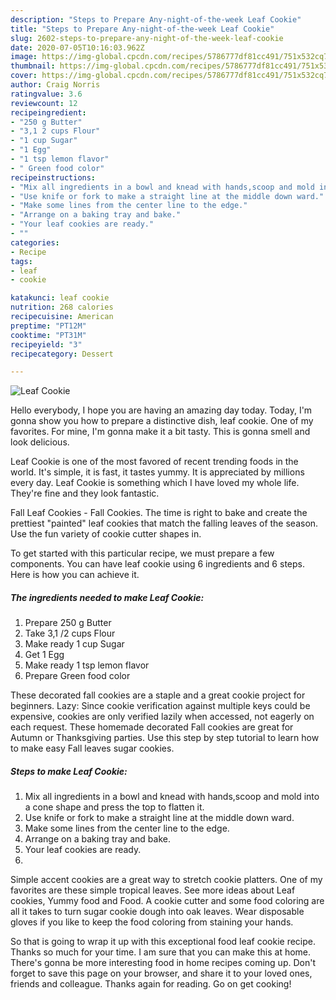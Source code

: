 ```yaml
---
description: "Steps to Prepare Any-night-of-the-week Leaf Cookie"
title: "Steps to Prepare Any-night-of-the-week Leaf Cookie"
slug: 2602-steps-to-prepare-any-night-of-the-week-leaf-cookie
date: 2020-07-05T10:16:03.962Z
image: https://img-global.cpcdn.com/recipes/5786777df81cc491/751x532cq70/leaf-cookie-recipe-main-photo.jpg
thumbnail: https://img-global.cpcdn.com/recipes/5786777df81cc491/751x532cq70/leaf-cookie-recipe-main-photo.jpg
cover: https://img-global.cpcdn.com/recipes/5786777df81cc491/751x532cq70/leaf-cookie-recipe-main-photo.jpg
author: Craig Norris
ratingvalue: 3.6
reviewcount: 12
recipeingredient:
- "250 g Butter"
- "3,1 2 cups Flour"
- "1 cup Sugar"
- "1 Egg"
- "1 tsp lemon flavor"
- " Green food color"
recipeinstructions:
- "Mix all ingredients in a bowl and knead with hands,scoop and mold into a cone shape and press the top to flatten it."
- "Use knife or fork to make a straight line at the middle down ward."
- "Make some lines from the center line to the edge."
- "Arrange on a baking tray and bake."
- "Your leaf cookies are ready."
- ""
categories:
- Recipe
tags:
- leaf
- cookie

katakunci: leaf cookie 
nutrition: 268 calories
recipecuisine: American
preptime: "PT12M"
cooktime: "PT31M"
recipeyield: "3"
recipecategory: Dessert

---
```



![Leaf Cookie](https://img-global.cpcdn.com/recipes/5786777df81cc491/751x532cq70/leaf-cookie-recipe-main-photo.jpg)

Hello everybody, I hope you are having an amazing day today. Today, I'm gonna show you how to prepare a distinctive dish, leaf cookie. One of my favorites. For mine, I'm gonna make it a bit tasty. This is gonna smell and look delicious.

Leaf Cookie is one of the most favored of recent trending foods in the world. It's simple, it is fast, it tastes yummy. It is appreciated by millions every day. Leaf Cookie is something which I have loved my whole life. They're fine and they look fantastic.

Fall Leaf Cookies - Fall Cookies. The time is right to bake and create the prettiest &#34;painted&#34; leaf cookies that match the falling leaves of the season. Use the fun variety of cookie cutter shapes in.


To get started with this particular recipe, we must prepare a few components. You can have leaf cookie using 6 ingredients and 6 steps. Here is how you can achieve it.

<!--inarticleads1-->

##### The ingredients needed to make Leaf Cookie:

1. Prepare 250 g Butter
1. Take 3,1 /2 cups Flour
1. Make ready 1 cup Sugar
1. Get 1 Egg
1. Make ready 1 tsp lemon flavor
1. Prepare  Green food color


These decorated fall cookies are a staple and a great cookie project for beginners. Lazy: Since cookie verification against multiple keys could be expensive, cookies are only verified lazily when accessed, not eagerly on each request. These homemade decorated Fall cookies are great for Autumn or Thanksgiving parties. Use this step by step tutorial to learn how to make easy Fall leaves sugar cookies. 

<!--inarticleads2-->

##### Steps to make Leaf Cookie:

1. Mix all ingredients in a bowl and knead with hands,scoop and mold into a cone shape and press the top to flatten it.
1. Use knife or fork to make a straight line at the middle down ward.
1. Make some lines from the center line to the edge.
1. Arrange on a baking tray and bake.
1. Your leaf cookies are ready.
1. 


Simple accent cookies are a great way to stretch cookie platters. One of my favorites are these simple tropical leaves. See more ideas about Leaf cookies, Yummy food and Food. A cookie cutter and some food coloring are all it takes to turn sugar cookie dough into oak leaves. Wear disposable gloves if you like to keep the food coloring from staining your hands. 

So that is going to wrap it up with this exceptional food leaf cookie recipe. Thanks so much for your time. I am sure that you can make this at home. There's gonna be more interesting food in home recipes coming up. Don't forget to save this page on your browser, and share it to your loved ones, friends and colleague. Thanks again for reading. Go on get cooking!
